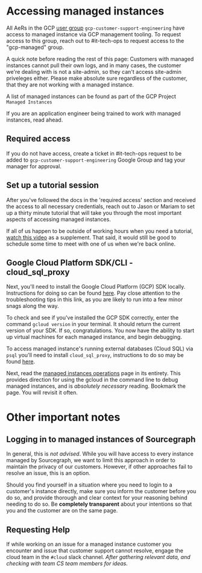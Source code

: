# Accessing managed instances

All AeRs in the GCP [user group](https://groups.google.com/u/1/a/sourcegraph.com/g/gcp-customer-support-engineering/members) `gcp-customer-support-engineering` have access to managed instance via GCP management tooling. To request access to this group, reach out to #it-tech-ops to request access to the "gcp-managed" group.

A quick note before reading the rest of this page: Customers with managed instances cannot pull their own logs, and in many cases, the customer we're dealing with is not a site-admin, so they can't access site-admin priveleges either. Please make absolute sure regardless of the customer, that they are not working with a managed instance.

A list of managed instances can be found as part of the GCP Project `Managed Instances`

If you are an application engineer being trained to work with managed instances, read ahead.

## Required access

If you do not have access, create a ticket in #it-tech-ops request to be added to `gcp-customer-support-engineering` Google Group and tag your manager for approval.

## Set up a tutorial session

After you've followed the docs in the 'required access' section and received the access to all necessary credentials, reach out to Jason or Mariam to set up a thirty minute tutorial that will take you through the most important aspects of accessing managed instances.

If all of us happen to be outside of working hours when you need a tutorial, [watch this video](https://drive.google.com/file/d/1JdC-OEfng-X0tBKYjsrFn0XNHTbhE2pB/view?usp=sharing) as a supplement. That said, it would still be good to schedule some time to meet with one of us when we're back online.

## Google Cloud Platform SDK/CLI - cloud_sql_proxy

Next, you'll need to install the Google Cloud Platform (GCP) SDK locally. Instructions for doing so can be found [here](https://cloud.google.com/sdk/docs/install). Pay close attention to the troubleshooting tips in this link, as you are likely to run into a few minor snags along the way.

To check and see if you've installed the GCP SDK correctly, enter the command `gcloud version` in your terminal. It should return the current version of your SDK. If so, congratulations. You now have the ability to start up virtual machines for each managed instance, and begin debugging.

To access managed instance's running external databases (Cloud SQL) via `psql` you'll need to install `cloud_sql_proxy`, instructions to do so may be found [here](https://cloud.google.com/sql/docs/postgres/connect-instance-auth-proxy#macos-64-bit).

Next, read the [managed instances operations](../../../cloud/technical-docs/operations.md) page in its entirety. This provides direction for using the gcloud in the command line to debug managed instances, and is _absolutely necessary_ reading. Bookmark the page. You will revisit it often.

# Other important notes

## Logging in to managed instances of Sourcegraph

In general, this is _not advised_. While you will have access to every instance managed by Sourcegraph, we want to limit this approach in order to maintain the privacy of our customers. However, if other approaches fail to resolve an issue, this is an option.

Should you find yourself in a situation where you need to login to a customer's instance directly, make sure you inform the customer before you do so, and provide thorough and clear context for your reasoning behind needing to do so. Be **completely transparent** about your intentions so that you and the customer are on the same page.

## Requesting Help

If while working on an issue for a managed instance customer you encounter and issue that customer support cannot resolve, engage the cloud team in the `#cloud` slack channel. _After gathering relevant data, and checking with team CS team members for ideas._
